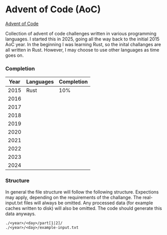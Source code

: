 # Advent of Code (AoC)

[Advent of Code](https://adventofcode.com/)

Collection of advent of code challenges written in various programming languages. I
started this in 2025, going all the way back to the initial 2015 AoC year. In the 
beginning I was learning Rust, so the inital challanges are all written in Rust.
However, I may choose to use other languages as time goes on.

### Completion

|Year|Languages|Completion|
|----|---------|----------|
|2015|Rust|10%|
|2016|||
|2017|||
|2018|||
|2019|||
|2020|||
|2021|||
|2022|||
|2023|||
|2024|||

### Structure

In general the file structure will follow the following structure. Expections may 
apply, depending on the requirements of the challange. The real-input.txt files 
will always be omitted. Any processed data (for example caches written to disk) 
will also be omitted. The code should generate this data anyways.

```
./<year>/<day>/part[1|2]/
./<year>/<day>/example-input.txt
```

